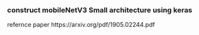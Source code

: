 <h3>construct mobileNetV3 Small architecture using keras</h3>
refernce paper https://arxiv.org/pdf/1905.02244.pdf
